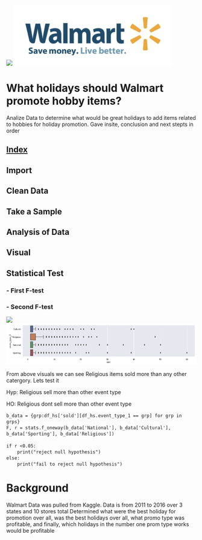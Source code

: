 ![](walmart.png)
<img src="photos/walmart.png">

# What holidays should Walmart promote hobby items?
Analize Data to determine what would be great holidays to add items related to hobbies for holiday promotion. 
Gave insite, conclusion and next stepts in order 

## [Index](https://github.com/nanthalec/Walmart/blob/master/Walmart%20final.ipynb)
## Import
## Clean Data
## Take a Sample
## Analysis of Data
## Visual
## Statistical Test
### -  First F-test
### -  Second F-test

![](visual.png)
<img src="graphs/visual.png">


From above visuals we can see Religious items sold more than any other catergory. Lets test it

Hyp: Religious sell more than other event type

HO: Religious dont sell more than other event type
```
b_data = {grp:df_hs['sold'][df_hs.event_type_1 == grp] for grp in grps}
F, r = stats.f_oneway(b_data['National'], b_data['Cultural'], b_data['Sporting'], b_data['Religious'])

if r <0.05:
    print("reject null hypothesis")
else:
    print("fail to reject null hypothesis")
```


# Background
Walmart Data was pulled from Kaggle.
Data is from 2011 to 2016 over 3 states and 10 stores total
Determined what were the best holiday for promotion over all, was the best holidays over all, what promo type was profitable, and finally, which holidays in the number one prom type works would be profitable